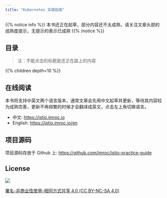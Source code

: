 ```yaml
---
title: "Kubernetes 实践指南"
---
```


{{% notice info %}}
本书还正在起草，部分内容还不太成熟，请关注文章头部的成熟度提示，无提示的表示已成熟
{{% /notice %}}

## 目录

> 注：不能点击的标题是还正在路上的内容

{{% children depth=10 %}}

## 在线阅读

本书将支持中英文两个语言版本，通常文章会先用中文起草并更新，等待其内容较为成熟完善，更新不再频繁的时候才会翻译成英文，点击左上角切换语言。

* 中文: https://istio.imroc.io
* English: https://istio.imroc.io/en

## 项目源码

项目源码存放于 Github 上: https://github.com/imroc/istio-practice-guide

## License

![](https://res.cloudinary.com/imroc/image/upload/v1583293970/kubernetes-practice-guide/img/licensebutton.png?classes=no-margin)

[署名-非商业性使用-相同方式共享 4.0 \(CC BY-NC-SA 4.0\)](https://creativecommons.org/licenses/by-nc-sa/4.0/deed.zh)
